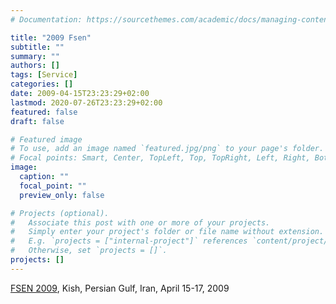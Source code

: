 ```yaml
---
# Documentation: https://sourcethemes.com/academic/docs/managing-content/

title: "2009 Fsen"
subtitle: ""
summary: ""
authors: []
tags: [Service]
categories: []
date: 2009-04-15T23:23:29+02:00
lastmod: 2020-07-26T23:23:29+02:00
featured: false
draft: false

# Featured image
# To use, add an image named `featured.jpg/png` to your page's folder.
# Focal points: Smart, Center, TopLeft, Top, TopRight, Left, Right, BottomLeft, Bottom, BottomRight.
image:
  caption: ""
  focal_point: ""
  preview_only: false

# Projects (optional).
#   Associate this post with one or more of your projects.
#   Simply enter your project's folder or file name without extension.
#   E.g. `projects = ["internal-project"]` references `content/project/deep-learning/index.md`.
#   Otherwise, set `projects = []`.
projects: []
---
```

[FSEN 2009](http://fsen.ir/2009/), Kish, Persian Gulf, Iran, April 15-17, 2009
